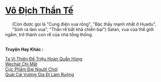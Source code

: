 <a href="https://truyentiki.com/vo-dich-than-te.33845/" title="Vô Địch Thần Tế"><h1>Vô Địch Thần Tế</h1></a><div style="display:table"><img align="right" style="float: left; padding: 10px;" src="https://truyentiki.com/images/story/200x260/33845.jpg" alt="">(Còn được gọi là "Cung điện vua rồng", "Bậc thầy mạnh nhất ở Huadu", "Sinh ra làm vua", "Thần rể bất khả chiến bại") Satan, vua của thế giới ngầm, trở thành con rể của nhà tổng thống.</div><p><br><b>Truyện Hay Khác :</b></p><a href="https://truyentiki.com/ta-vi-thien-de-trieu-hoan-quan-hung.33844/" alt="Ta Vì Thiên Đế Triệu Hoán Quần Hùng">Ta Vì Thiên Đế Triệu Hoán Quần Hùng</a><br/><a href="https://medium.com/@hoangminhquan16819844/wechat-chi-m%E1%BA%AFt-c93ef1567dc" alt="Wechat Chi Mắt">Wechat Chi Mắt</a><br/><a href="https://medium.com/@hoangminhquan16819844/c%E1%BB%B1c-ph%E1%BA%A9m-%C4%91%E1%BA%A1i-ng%C6%B0%E1%BB%9Di-ch%C6%A1i-a1e7e2fce896" alt="Cực Phẩm Đại Người Chơi">Cực Phẩm Đại Người Chơi</a><br/><a href="https://github.com/nownovels/top500/tree/master/truyenhay/33880/" alt="Quải Cái Vương Gia Đi Làm Ruộng">Quải Cái Vương Gia Đi Làm Ruộng</a><br/>